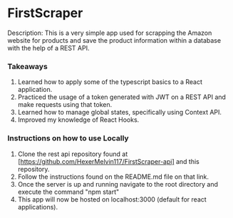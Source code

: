 # FirstScraper

Description: This is a very simple app used for scrapping the Amazon website for products and save the product information within a database with the help of a REST API.

### Takeaways

1) Learned how to apply some of the typescript basics to a React application.
2) Practiced the usage of a token generated with JWT on a REST API and make requests using that token.
3) Learned how to manage global states, specifically using Context API.
4) Improved my knowledge of React Hooks.

### Instructions on how to use Locally

1) Clone the rest api repository found at [https://github.com/HexerMelvin117/FirstScraper-api] and this repository.
2) Follow the instructions found on the README.md file on that link.
3) Once the server is up and running navigate to the root directory and execute the command "npm start"
4) This app will now be hosted on localhost:3000 (default for react applications).
